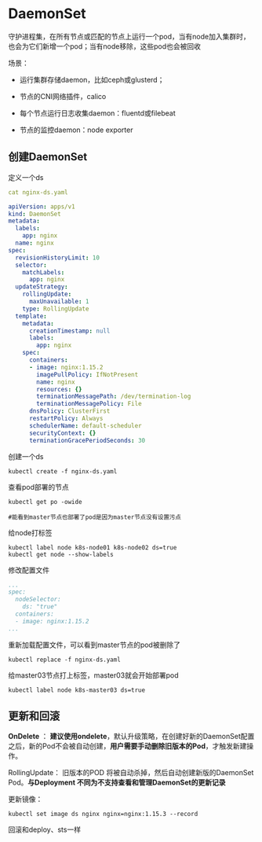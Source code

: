 # DaemonSet

守护进程集，在所有节点或匹配的节点上运行一个pod，当有node加入集群时，也会为它们新增一个pod；当有node移除，这些pod也会被回收

场景：

- 运行集群存储daemon，比如ceph或glusterd；

- 节点的CNI网络插件，calico

- 每个节点运行日志收集daemon：fluentd或filebeat

- 节点的监控daemon：node exporter


## 创建DaemonSet

定义一个ds

```yaml
cat nginx-ds.yaml

apiVersion: apps/v1
kind: DaemonSet
metadata:
  labels:
    app: nginx
  name: nginx
spec:
  revisionHistoryLimit: 10
  selector:
    matchLabels:
      app: nginx
  updateStrategy:
    rollingUpdate:
      maxUnavailable: 1
    type: RollingUpdate
  template:
    metadata:
      creationTimestamp: null
      labels:
        app: nginx
    spec:
      containers:
      - image: nginx:1.15.2
        imagePullPolicy: IfNotPresent
        name: nginx
        resources: {}
        terminationMessagePath: /dev/termination-log
        terminationMessagePolicy: File
      dnsPolicy: ClusterFirst
      restartPolicy: Always
      schedulerName: default-scheduler
      securityContext: {}
      terminationGracePeriodSeconds: 30
```

创建一个ds

```shell
kubectl create -f nginx-ds.yaml
```

查看pod部署的节点

```shell
kubectl get po -owide

#能看到master节点也部署了pod是因为master节点没有设置污点
```

给node打标签

```shell
kubectl label node k8s-node01 k8s-node02 ds=true
kubectl get node --show-labels
```

修改配置文件

```yaml
...
spec:
  nodeSelector:
    ds: "true"
  containers:
  - image: nginx:1.15.2
...
```

重新加载配置文件，可以看到master节点的pod被删除了

```shell
kubectl replace -f nginx-ds.yaml
```

给master03节点打上标签，master03就会开始部署pod

```shell
kubectl label node k8s-master03 ds=true
```

## 更新和回滚

**OnDelete** ： **建议使用ondelete**，默认升级策略，在创建好新的DaemonSet配置之后，新的Pod不会被自动创建，**用户需要手动删除旧版本的Pod**，才触发新建操作。

RollingUpdate： 旧版本的POD 将被自动杀掉，然后自动创建新版的DaemonSet Pod。**与Deployment 不同为不支持查看和管理DaemonSet的更新记录**

更新镜像：

```shell
kubectl set image ds nginx nginx=nginx:1.15.3 --record
```

回滚和deploy、sts一样

